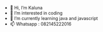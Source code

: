 - 👋 Hi, I’m Kaluna
- 👀 I’m interested in coding
- 🌱 I’m currently learning java and javascript
- 📫 Whatsapp : 082145222016

